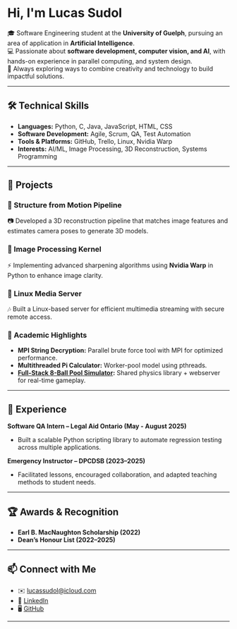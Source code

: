 # Hi, I'm Lucas Sudol  

🎓 Software Engineering student at the **University of Guelph**, pursuing an area of application in **Artificial Intelligence**.  
💻 Passionate about **software development, computer vision, and AI**, with hands-on experience in parallel computing, and system design.  
🚀 Always exploring ways to combine creativity and technology to build impactful solutions.  

---

## 🛠️ Technical Skills  
- **Languages:** Python, C, Java, JavaScript, HTML, CSS  
- **Software Development:** Agile, Scrum, QA, Test Automation  
- **Tools & Platforms:** GitHub, Trello, Linux, Nvidia Warp  
- **Interests:** AI/ML, Image Processing, 3D Reconstruction, Systems Programming  

---

## 🌟 Projects  

### 🔹 Structure from Motion Pipeline 
📷 Developed a 3D reconstruction pipeline that matches image features and estimates camera poses to generate 3D models.  

### 🔹 Image Processing Kernel 
⚡ Implementing advanced sharpening algorithms using **Nvidia Warp** in Python to enhance image clarity.  

### 🔹 Linux Media Server  
🎶 Built a Linux-based server for efficient multimedia streaming with secure remote access.  

### 🔹 Academic Highlights  
- **MPI String Decryption:** Parallel brute force tool with MPI for optimized performance.  
- **Multithreaded Pi Calculator:** Worker-pool model using pthreads.  
- **[Full-Stack 8-Ball Pool Simulator](https://github.com/lucas-sudol/8-Ball-Pool):** Shared physics library + webserver for real-time gameplay.

---

## 💼 Experience  

**Software QA Intern – Legal Aid Ontario (May - August 2025)**  
- Built a scalable Python scripting library to automate regression testing across multiple applications.  

**Emergency Instructor – DPCDSB (2023–2025)**  
- Facilitated lessons, encouraged collaboration, and adapted teaching methods to student needs.  

---

## 🏆 Awards & Recognition  
- **Earl B. MacNaughton Scholarship (2022)**  
- **Dean’s Honour List (2022–2025)**  

---

## 📫 Connect with Me  
- ✉️ [lucassudol@icloud.com](mailto:lucassudol@icloud.com)  
- 💼 [LinkedIn](https://www.linkedin.com/in/lucas-sudol-a23325224/)  
- 🖥️ [GitHub](https://github.com/lucas-sudol)  

---
